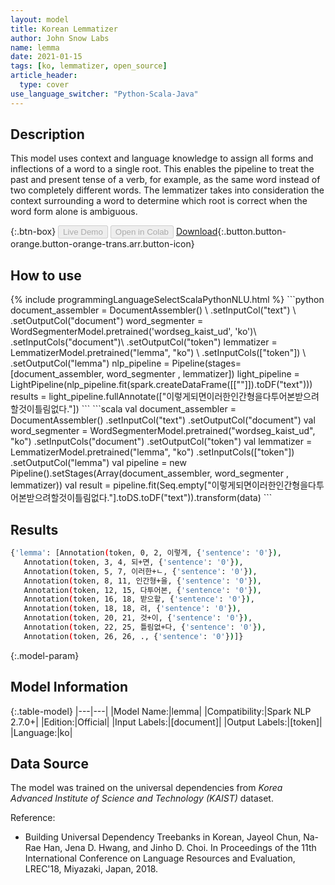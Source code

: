 ```yaml
---
layout: model
title: Korean Lemmatizer
author: John Snow Labs
name: lemma
date: 2021-01-15
tags: [ko, lemmatizer, open_source]
article_header:
  type: cover
use_language_switcher: "Python-Scala-Java"
---
```


## Description

This model uses context and language knowledge to assign all forms and inflections of a word to a single root. This enables the pipeline to treat the past and present tense of a verb, for example, as the same word instead of two completely different words. The lemmatizer takes into consideration the context surrounding a word to determine which root is correct when the word form alone is ambiguous.

{:.btn-box}
<button class="button button-orange" disabled>Live Demo</button>
<button class="button button-orange" disabled>Open in Colab</button>
[Download](https://s3.amazonaws.com/auxdata.johnsnowlabs.com/public/models/lemma_ko_2.7.0_2.4_1610747055280.zip){:.button.button-orange.button-orange-trans.arr.button-icon}

## How to use



<div class="tabs-box" markdown="1">
{% include programmingLanguageSelectScalaPythonNLU.html %}
```python
document_assembler = DocumentAssembler() \
    .setInputCol("text") \
    .setOutputCol("document")
word_segmenter = WordSegmenterModel.pretrained('wordseg_kaist_ud', 'ko')\
        .setInputCols("document")\
        .setOutputCol("token")
lemmatizer = LemmatizerModel.pretrained("lemma", "ko") \
        .setInputCols(["token"]) \
        .setOutputCol("lemma")
nlp_pipeline = Pipeline(stages=[document_assembler, word_segmenter , lemmatizer])
light_pipeline = LightPipeline(nlp_pipeline.fit(spark.createDataFrame([[""]]).toDF("text")))
results = light_pipeline.fullAnnotate(["이렇게되면이러한인간형을다투어본받으려할것이틀림없다."])
```
```scala
val document_assembler = DocumentAssembler()
    .setInputCol("text")
    .setOutputCol("document")
val word_segmenter = WordSegmenterModel.pretrained("wordseg_kaist_ud", "ko")
        .setInputCols("document")
        .setOutputCol("token")
val lemmatizer = LemmatizerModel.pretrained("lemma", "ko")
        .setInputCols(["token"])
        .setOutputCol("lemma")
val pipeline = new Pipeline().setStages(Array(document_assembler, word_segmenter , lemmatizer))
val result = pipeline.fit(Seq.empty["이렇게되면이러한인간형을다투어본받으려할것이틀림없다."].toDS.toDF("text")).transform(data)
```

</div>

## Results

```bash
{'lemma': [Annotation(token, 0, 2, 이렇게, {'sentence': '0'}),
   Annotation(token, 3, 4, 되+면, {'sentence': '0'}),
   Annotation(token, 5, 7, 이러한+ㄴ, {'sentence': '0'}),
   Annotation(token, 8, 11, 인간형+을, {'sentence': '0'}),
   Annotation(token, 12, 15, 다투어본, {'sentence': '0'}),
   Annotation(token, 16, 18, 받으할, {'sentence': '0'}),
   Annotation(token, 18, 18, 려, {'sentence': '0'}),
   Annotation(token, 20, 21, 것+이, {'sentence': '0'}),
   Annotation(token, 22, 25, 틀림없+다, {'sentence': '0'}),
   Annotation(token, 26, 26, ., {'sentence': '0'})]}
```

{:.model-param}
## Model Information

{:.table-model}
|---|---|
|Model Name:|lemma|
|Compatibility:|Spark NLP 2.7.0+|
|Edition:|Official|
|Input Labels:|[document]|
|Output Labels:|[token]|
|Language:|ko|

## Data Source

The model was trained on the universal dependencies from _Korea Advanced Institute of Science and Technology (KAIST)_ dataset.

Reference:

- Building Universal Dependency Treebanks in Korean, Jayeol Chun, Na-Rae Han, Jena D. Hwang, and Jinho D. Choi. In Proceedings of the 11th International Conference on Language Resources and Evaluation, LREC'18, Miyazaki, Japan, 2018.